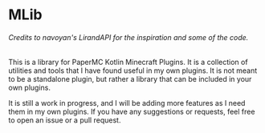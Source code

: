 # MLib
###### Credits to navoyan's LirandAPI for the inspiration and some of the code.
This is a library for PaperMC Kotlin Minecraft Plugins. It is a collection of utilities and tools that I have found useful in my own plugins. It is not meant to be a standalone plugin, but rather a library that can be included in your own plugins.

It is still a work in progress, and I will be adding more features as I need them in my own plugins. If you have any suggestions or requests, feel free to open an issue or a pull request.